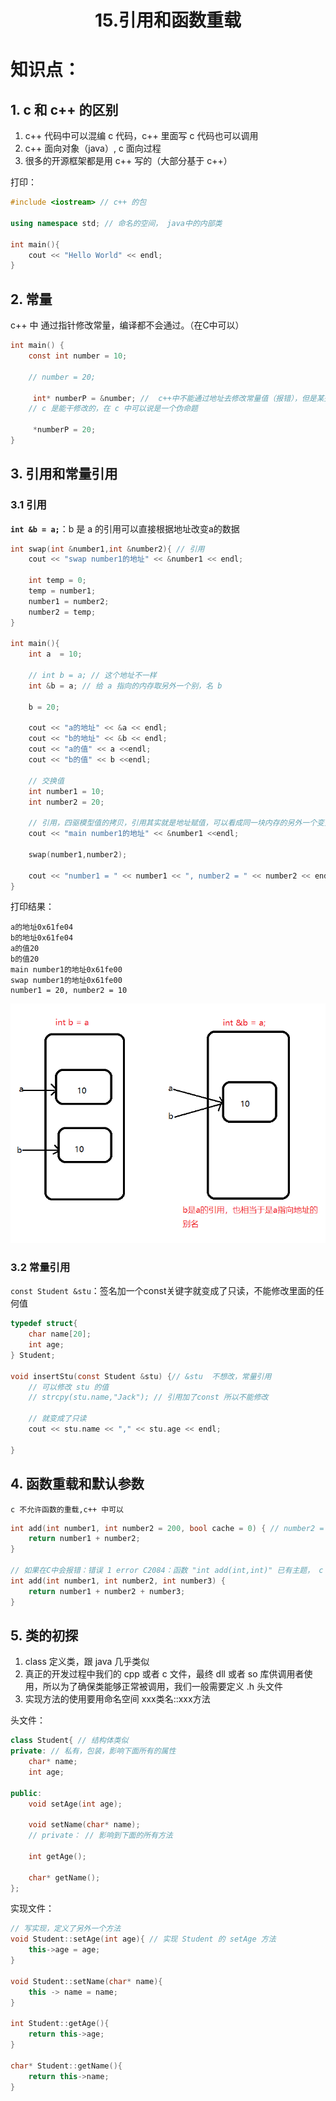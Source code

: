 # <center>15.引用和函数重载<center>


# 知识点：

## 1. c 和 c++ 的区别

1. c++ 代码中可以混编 c 代码，c++ 里面写 c 代码也可以调用
2. c++ 面向对象（java）, c 面向过程
3. 很多的开源框架都是用 c++ 写的（大部分基于 c++）

打印：

```c++
#include <iostream> // c++ 的包

using namespace std; // 命名的空间， java中的内部类

int main(){
    cout << "Hello World" << endl;
}
```

## 2. 常量

c++ 中 通过指针修改常量，编译都不会通过。（在C中可以）

```c
int main() {
    const int number = 10;

    // number = 20;

     int* numberP = &number; //  c++中不能通过地址去修改常量值（报错），但是某些编译器上面能通过，但是也不能修改值。
    // c 是能干修改的，在 c 中可以说是一个伪命题

     *numberP = 20;
}
```
## 3. 引用和常量引用

### 3.1 引用

**`int &b = a;`**：b 是 a 的引用可以直接根据地址改变a的数据

```c++
int swap(int &number1,int &number2){ // 引用
    cout << "swap number1的地址" << &number1 << endl;

    int temp = 0;
    temp = number1;
    number1 = number2;
    number2 = temp;
}

int main(){
    int a  = 10;

    // int b = a; // 这个地址不一样
    int &b = a; // 给 a 指向的内存取另外一个别，名 b

    b = 20;

    cout << "a的地址" << &a << endl;
    cout << "b的地址" << &b << endl;
    cout << "a的值" << a <<endl;
    cout << "b的值" << b <<endl;

    // 交换值
    int number1 = 10;
    int number2 = 20;

    // 引用，四驱模型值的拷贝，引用其实就是地址赋值，可以看成同一块内存的另外一个变量
    cout << "main number1的地址" << &number1 <<endl;

    swap(number1,number2);

    cout << "number1 = " << number1 << ", number2 = " << number2 << endl;
}
```

打印结果：

```
a的地址0x61fe04
b的地址0x61fe04
a的值20
b的值20
main number1的地址0x61fe00
swap number1的地址0x61fe00
number1 = 20, number2 = 10
```

![](../pic/15引用实例.png)

### 3.2 常量引用

`const Student &stu`：签名加一个const关键字就变成了只读，不能修改里面的任何值

```c
typedef struct{
    char name[20];
    int age;
} Student;

void insertStu(const Student &stu) {// &stu  不想改，常量引用
    // 可以修改 stu 的值
    // strcpy(stu.name,"Jack"); // 引用加了const 所以不能修改

    // 就变成了只读
    cout << stu.name << "," << stu.age << endl;

}
```


## 4. 函数重载和默认参数

 `c 不允许函数的重载,c++ 中可以`

```c++
int add(int number1, int number2 = 200, bool cache = 0) { // number2 = 200 默认的参数 kotlin 很像
    return number1 + number2;
}

// 如果在C中会报错：错误 1 error C2084：函数 "int add(int,int)" 已有主题， c 不允许函数的重载,c++ 中可以
int add(int number1, int number2, int number3) {
    return number1 + number2 + number3;
}
```

## 5. 类的初探

1. class 定义类，跟 java 几乎类似
2. 真正的开发过程中我们的 cpp 或者 c 文件，最终 dll 或者 so 库供调用者使用，所以为了确保类能够正常被调用，我们一般需要定义 .h 头文件
3. 实现方法的使用要用命名空间  xxx类名::xxx方法

头文件：

```c++
class Student{ // 结构体类似
private: // 私有，包装，影响下面所有的属性
    char* name;
    int age;

public:
    void setAge(int age);

    void setName(char* name);
    // private： // 影响到下面的所有方法

    int getAge();

    char* getName();
};
```

实现文件：

```c++
// 写实现，定义了另外一个方法
void Student::setAge(int age){ // 实现 Student 的 setAge 方法
    this->age = age;
}

void Student::setName(char* name){
    this -> name = name;
}

int Student::getAge(){
    return this->age;
}

char* Student::getName(){
    return this->name;
}
```












